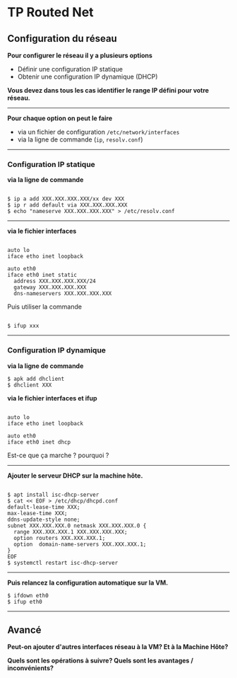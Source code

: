 # TP Routed Net 

## Configuration du réseau 

**Pour configurer le réseau il y a plusieurs options**

* Définir une configuration IP statique
* Obtenir une configuration IP dynamique (DHCP)

**Vous devez dans tous les cas identifier le range IP défini pour votre réseau.**

--- 

**Pour chaque option on peut le faire**

* via un fichier de configuration `/etc/network/interfaces`
* via la ligne de commande (`ip`, `resolv.conf`)

--- 

### Configuration IP statique 

**via la ligne de commande** 

```shell

$ ip a add XXX.XXX.XXX.XXX/xx dev XXX
$ ip r add default via XXX.XXX.XXX.XXX
$ echo "nameserve XXX.XXX.XXX.XXX" > /etc/resolv.conf

```
---

**via le fichier interfaces**

```shell

auto lo
iface etho inet loopback

auto eth0
iface eth0 inet static
  address XXX.XXX.XXX.XXX/24
  gateway XXX.XXX.XXX.XXX
  dns-nameservers XXX.XXX.XXX.XXX

```

Puis utiliser la commande 

```

$ ifup xxx

``` 
---


### Configuration IP dynamique


**via la ligne de commande**

```shell
$ apk add dhclient
$ dhclient XXX

```

**via le fichier interfaces et ifup**

```shell

auto lo
iface etho inet loopback

auto eth0
iface eth0 inet dhcp

```

Est-ce que ça marche ? pourquoi ? 

---

**Ajouter le serveur DHCP sur la machine hôte.**

```shell

$ apt install isc-dhcp-server
$ cat << EOF > /etc/dhcp/dhcpd.conf
default-lease-time XXX;
max-lease-time XXX;
ddns-update-style none;
subnet XXX.XXX.XXX.0 netmask XXX.XXX.XXX.0 {
  range XXX.XXX.XXX.1 XXX.XXX.XXX.XXX;
  option routers XXX.XXX.XXX.1;
  option  domain-name-servers XXX.XXX.XXX.1;
}
EOF
$ systemctl restart isc-dhcp-server

```
--- 

**Puis relancez la configuration automatique sur la VM.**

```shell
$ ifdown eth0
$ ifup eth0

```


--- 

## Avancé 

**Peut-on ajouter d'autres interfaces réseau à la VM? Et à la Machine Hôte?**

**Quels sont les opérations à suivre? Quels sont les avantages / inconvénients?**